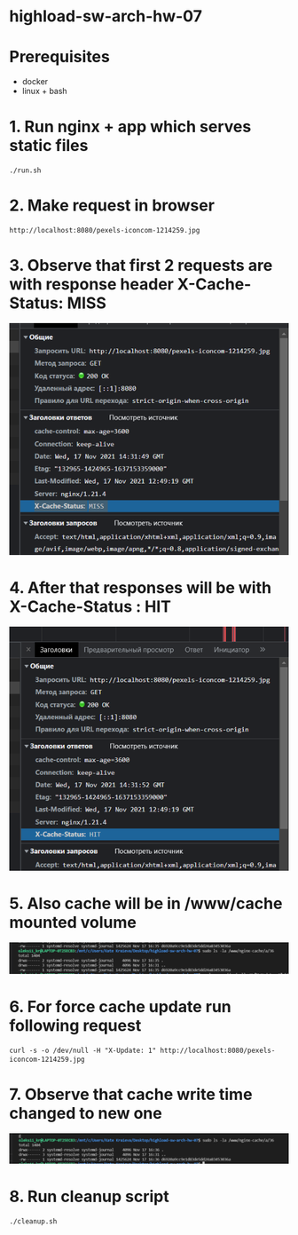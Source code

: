 # highload-sw-arch-hw-07

# Prerequisites
* docker
* linux + bash

# 1. Run nginx + app which serves static files
```
./run.sh
```

# 2. Make request in browser
```
http://localhost:8080/pexels-iconcom-1214259.jpg
```

# 3. Observe that first 2 requests are with response header X-Cache-Status: MISS

![](images/cache-miss.png)

# 4. After that responses will be with X-Cache-Status : HIT

![](images/cache-hit.png)

# 5. Also cache will be in /www/cache mounted volume

![](images/mounted-volume.png)

# 6. For force cache update run following request

```
curl -s -o /dev/null -H "X-Update: 1" http://localhost:8080/pexels-iconcom-1214259.jpg
```

# 7. Observe that cache write time changed to new one

![](images/mounted-volume-changed-timestamp.png)

# 8. Run cleanup script

```
./cleanup.sh
```